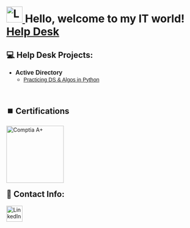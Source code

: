 <h1>
  <a href="https://www.linkedin.com/in/rashadhagen/">
    <img src="https://i.imgur.com/bYUDnOO.png" alt="LinkedIn" width="42px" />
  </a> Hello, welcome to my IT world! <br/>
  <a href="https://www.linkedin.com/in/rashadhagen/">Help Desk</a>
</h1>

<h2>💻 Help Desk Projects:</h2>

<ul>
  <li><strong style="font-family: Arial, sans-serif; font-size: 16px;">Active Directory</strong>
    <ul style="list-style-type: circle; padding-left: 1.5em;">
      <li><a href="https://github.com/joshmadakor1/Algorithms-Practice" style="font-family: Verdana, sans-serif; font-size: 14px;">Practicing DS & Algos in Python</a></li>
    </ul>
  </li>
</ul>
<br>

<h2>⏹️ Certifications</h2>

<img src="https://i.imgur.com/lLyQ03Z.png" alt="Comptia A+" width="150px" style="margin-bottom: 0.5em;" />

<h2 style="margin-top: 0.5em;"> 📱 Contact Info:</h2>
<a href="https://www.linkedin.com/in/rashadhagen/">
  <img src="https://i.imgur.com/bYUDnOO.png" alt="LinkedIn" width="42px" />
</a>
<!--
